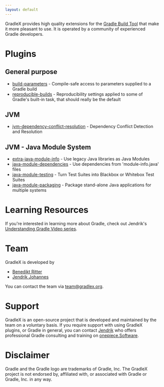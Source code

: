 ```yaml
---
layout: default
---
```


GradleX provides high quality extensions for the [Gradle Build Tool](https://gradle.org) that make it more pleasant to use.
It is operated by a community of experienced Gradle developers.

# Plugins

## General purpose

* [build-parameters](https://github.com/gradlex-org/build-parameters) - Compile-safe access to parameters supplied to a Gradle build
* [reproducible-builds](https://github.com/gradlex-org/reproducible-builds) - Reproducibility settings applied to some of Gradle's built-in task, that should really be the default

## JVM

* [jvm-dependency-conflict-resolution](https://github.com/gradlex-org/jvm-dependency-conflict-resolution) - Dependency Conflict Detection and Resolution

## JVM - Java Module System

* [extra-java-module-info](https://github.com/gradlex-org/extra-java-module-info) - Use legacy Java libraries as Java Modules
* [java-module-dependencies](https://github.com/gradlex-org/java-module-dependencies) - Use dependencies from 'module-info.java' files
* [java-module-testing](https://github.com/gradlex-org/java-module-testing) - Turn Test Suites into Blackbox or Whitebox Test Suites
* [java-module-packaging](https://github.com/gradlex-org/java-module-packaging) - Package stand-alone Java applications for multiple systems

# Learning Resources

If you're interested in learning more about Gradle, check out Jendrik's [Understanding Gradle Video series](https://www.youtube.com/playlist?list=PLWQK2ZdV4Yl2k2OmC_gsjDpdIBTN0qqkE).

# Team

GradleX is developed by 

* [Benedikt Ritter](https://github.com/britter)
* [Jendrik Johannes](https://github.com/jjohannes)

You can contact the team via [team@gradlex.org](mailto:team@gradlex.org).

# Support

GradleX is an open-source project that is developed and maintained by the team on a voluntary basis.
If you require support with using GradleX plugins, or Gradle in general, you can contact [Jendrik](mailto:jendrik@gradlex.org) who offers professional Gradle consulting and training on [onepiece.Software](https://onepiece.software).

# Disclaimer

Gradle and the Gradle logo are trademarks of Gradle, Inc.
The GradleX project is not endorsed by, affiliated with, or associated with Gradle or Gradle, Inc. in any way.
